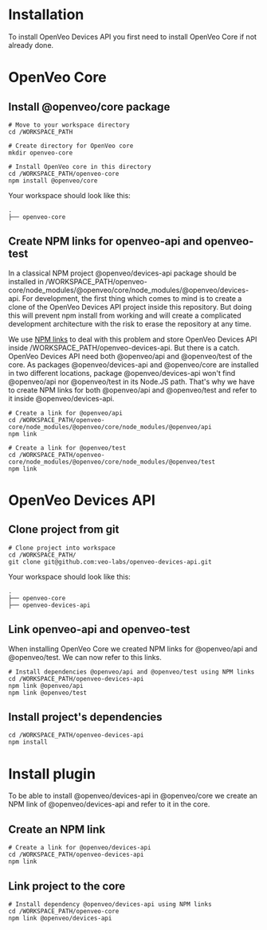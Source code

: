 # Installation

To install OpenVeo Devices API you first need to install OpenVeo Core if not already done.


# OpenVeo Core

## Install @openveo/core package

    # Move to your workspace directory
    cd /WORKSPACE_PATH

    # Create directory for OpenVeo core
    mkdir openveo-core

    # Install OpenVeo core in this directory
    cd /WORKSPACE_PATH/openveo-core
    npm install @openveo/core

Your workspace should look like this:

```
.
├── openveo-core
```

## Create NPM links for openveo-api and openveo-test

In a classical NPM project @openveo/devices-api package should be installed in /WORKSPACE_PATH/openveo-core/node_modules/@openveo/core/node_modules/@openveo/devices-api. For development, the first thing which comes to mind is to create a clone of the OpenVeo Devices API project inside this repository. But doing this will prevent npm install from working and will create a complicated development architecture with the risk to erase the repository at any time.

We use [NPM links](https://docs.npmjs.com/cli/link) to deal with this problem and store OpenVeo Devices API inside /WORKSPACE_PATH/openveo-devices-api. But there is a catch. OpenVeo Devices API need both @openveo/api and @openveo/test of the core. As packages @openveo/devices-api and @openveo/core are installed in two different locations, package @openveo/devices-api won't find @openveo/api nor @openveo/test in its Node.JS path. That's why we have to create NPM links for both @openveo/api and @openveo/test and refer to it inside @openveo/devices-api.

    # Create a link for @openveo/api
    cd /WORKSPACE_PATH/openveo-core/node_modules/@openveo/core/node_modules/@openveo/api
    npm link

    # Create a link for @openveo/test
    cd /WORKSPACE_PATH/openveo-core/node_modules/@openveo/core/node_modules/@openveo/test
    npm link

# OpenVeo Devices API

## Clone project from git

    # Clone project into workspace
    cd /WORKSPACE_PATH/
    git clone git@github.com:veo-labs/openveo-devices-api.git

Your workspace should look like this:

```
.
├── openveo-core
├── openveo-devices-api
```

## Link openveo-api and openveo-test

When installing OpenVeo Core we created NPM links for @openveo/api and @openveo/test. We can now refer to this links.

    # Install dependencies @openveo/api and @openveo/test using NPM links
    cd /WORKSPACE_PATH/openveo-devices-api
    npm link @openveo/api
    npm link @openveo/test

## Install project's dependencies

    cd /WORKSPACE_PATH/openveo-devices-api
    npm install

# Install plugin

To be able to install @openveo/devices-api in @openveo/core we create an NPM link of @openveo/devices-api and refer to it in the core.

## Create an NPM link

    # Create a link for @openveo/devices-api
    cd /WORKSPACE_PATH/openveo-devices-api
    npm link

## Link project to the core

    # Install dependency @openveo/devices-api using NPM links
    cd /WORKSPACE_PATH/openveo-core
    npm link @openveo/devices-api
